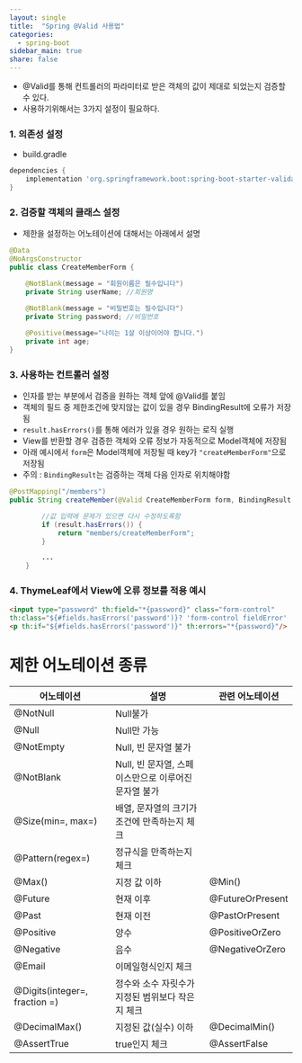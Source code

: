 ```yaml
---
layout: single
title:  "Spring @Valid 사용법"
categories:
  - spring-boot
sidebar_main: true
share: false
---
```


- @Valid를 통해 컨트롤러의 파라미터로 받은 객체의 값이 제대로 되었는지 검증할 수 있다.
- 사용하기위해서는 3가지 설정이 필요하다.
### 1. 의존성 설정
- build.gradle
```gradle
dependencies {
    implementation 'org.springframework.boot:spring-boot-starter-validation'
}
```
### 2. 검증할 객체의 클래스 설정
- 제한을 설정하는 어노테이션에 대해서는 아래에서 설명
```java
@Data
@NoArgsConstructor
public class CreateMemberForm {

    @NotBlank(message = "회원이름은 필수입니다")
    private String userName; //회원명
    
    @NotBlank(message = "비밀번호는 필수입니다")
    private String password; //비밀번호

    @Positive(message="나이는 1살 이상이어야 합니다.")
    private int age;
}
```

### 3. 사용하는 컨트롤러 설정
- 인자를 받는 부분에서 검증을 원하는 객체 앞에 @Valid를 붙임
- 객체의 필드 중 제한조건에 맞지않는 값이 있을 경우 BindingResult에 오류가 저장됨
- `result.hasErrors()`를 통해 에러가 있을 경우 원하는 로직 실행
- View를 반환할 경우 검증한 객체와 오류 정보가 자동적으로 Model객체에 저장됨
- 아래 예시에서 `form`은 Model객체에 저장될 때 key가 `"createMemberForm"`으로 저장됨
- 주의 : `BindingResult`는 검증하는 객체 다음 인자로 위치해야함
```java
@PostMapping("/members")
public String createMember(@Valid CreateMemberForm form, BindingResult result) {

        //값 입력에 문제가 있으면 다시 수정하도록함
        if (result.hasErrors()) {
            return "members/createMemberForm";
        }

        ...
    }
```

### 4. ThymeLeaf에서 View에 오류 정보를 적용 예시
```html
<input type="password" th:field="*{password}" class="form-control"
th:class="${#fields.hasErrors('password')}? 'form-control fieldError' : 'form-control'">
<p th:if="${#fields.hasErrors('password')}" th:errors="*{password}"/>
```

# 제한 어노테이션 종류
|어노테이션|설명|관련 어노테이션|
|--|--|--|
|@NotNull|Null불가||
|@Null|Null만 가능||
|@NotEmpty|Null, 빈 문자열 불가||
|@NotBlank|Null, 빈 문자열, 스페이스만으로 이루어진 문자열 불가||
|@Size(min=, max=)|배열, 문자열의 크기가 조건에 만족하는지 체크||
|@Pattern(regex=)|정규식을 만족하는지 체크||
|@Max()|지정 값 이하|@Min()
|@Future|현재 이후|@FutureOrPresent
|@Past|현재 이전|@PastOrPresent
|@Positive|양수|@PositiveOrZero
|@Negative|음수|@NegativeOrZero
|@Email|이메일형식인지 체크||
|@Digits(integer=, fraction =)|정수와 소수 자릿수가 지정된 범위보다 작은지 체크
|@DecimalMax()|지정된 값(실수) 이하| @DecimalMin()
|@AssertTrue|true인지 체크| @AssertFalse